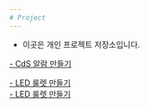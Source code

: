 ```yaml
---
# Project
---
```


* 이곳은 개인 프로젝트 저장소입니다.  

[- CdS 알람 만들기](https://github.com/mtinet/CdS_Alarm)  

[- LED 룰렛 만들기](https://github.com/mtinet/led_roulette)  
[- LED 룰렛 만들기](https://github.com/mtinet/led_roulette)  


